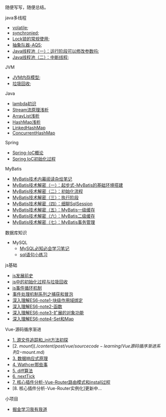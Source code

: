 随便写写，随便总结。

java多线程
- [volatile](./content/post/java/多线程/java多线程之volatile.md);
- [synchronied](./content/post/java/多线程/java多线程之synchronied`.md);
- [Lock锁的常规使用](./content/post/java/多线程/java多线程之Lock锁的常规使用.md);  
- [抽象队器-AQS](./content/post/java/多线程/java多线程之AQS.md); 
- [Java线程池（一）：运行阶段可以修改参数吗](./content/post/java/多线程/java线程池（一）.md); 
- [Java线程池（二）：中断线程](./content/post/java/多线程/java线程池（二）.md); 

JVM
- [JVM内存模型](./content/post/java/JVM/JVM内存模型.md);
- [垃圾回收](./content/post/java/JVM/02-垃圾回收.md);

Java
- [lambda初识](./content/post/java/java基础/lambda初识.md) 
- [Stream流原理浅析](./content/post/java/Stream流原理浅析.md) 
- [ArrayList浅析](./content/post/java/java基础/ArrayList浅析.md) 
- [HashMap浅析](./content/post/java/java基础/HashMap浅析.md) 
- [LinkedHashMap](./content/post/java/java基础/learn-LinkedHashMap.md) 
- [ConcurrentHashMap](./content/post/java/java基础/learn-ConcurrentHashMap.md) 

Spring
- [Spring-IoC概论](./content/post/spring/Spring-IoC概论.md)
- [Spring IoC初始化过程](./content/post/spring/Spring-IoC初始化过程.md)

MyBatis
- [MyBatis技术内幕阅读杂烩笔记](./content/post/mybatis/MyBatis技术内幕阅读杂烩笔记.md)
- [MyBatis技术解密（一）：起步式-MyBatis的基础环境搭建](./content/post/mybatis/MyBatis技术解密（一）.md)
- [MyBatis技术解密（二）：初始化流程](./content/post/mybatis/MyBatis技术解密（二）.md)
- [MyBatis技术解密（三）：执行阶段](./content/post/mybatis/MyBatis技术解密（三）.md)
- [MyBatis技术解密（四）：细聊SqlSession](./content/post/mybatis/MyBatis技术解密（四）.md)
- [MyBatis技术解密（五）：MyBatis一级缓存](./content/post/mybatis/MyBatis技术解密（五）.md)
- [MyBatis技术解密（六）：MyBatis二级缓存](./content/post/mybatis/MyBatis技术解密（六）.md)
- [MyBatis技术解密（七）：MyBatis事务管理](./content/post/mybatis/MyBatis技术解密（七）.md)

数据库知识
- MySQL
  - [MySQL必知必会学习笔记](./content/post/database/MySQL/MySQL必知必会学习笔记.md)
  - [sql语句小练习](./content/post/database/MySQL/sql练习.md)

js基础
- [js发展前史](./content/post/js/js发展前史.md)
- [js中的初始化过程与垃圾回收](./content/post/js/js中的初始化过程与垃圾回收.md)
- [js事件循环机制](./content/post/js/js事件循环机制.md)
- [事件处理机制系列之捕获和冒泡](./content/post/js/事件处理机制系列之捕获和冒泡.md)
- [深入理解ES6-note1-块级作用域绑定](./content/post/js/深入理解ES6-note1-块级作用域绑定.md)
- [深入理解ES6-note2-函数](./content/post/js/深入理解ES6-note2-函数.md)
- [深入理解ES6-note3-扩展的对象功能](./content/post/js/深入理解ES6-note3-扩展的对象功能.md)
- [深入理解ES6-note4-Set和Map](./content/post/js/深入理解ES6-note4-Set和Map.md)


Vue-源码循序渐进
- [1. 源文件追踪和_init方法初探](./content/post/vue/sourcecode-learning/Vue源码循序渐进系列1-源文件追踪和_init方法初探.md)
- [2. $mount](./content/post/vue/sourcecode-learning/Vue源码循序渐进系列2-$mount.md)
- [3. 数据响应式原理](./content/post/vue/sourcecode-learning/Vue源码循序渐进系列3-数据响应式原理.md)
- [4. Wathcer那些事](./content/post/vue/sourcecode-learning/Vue源码循序渐进系列4-Watcher那些事儿.md)
- [5. diff算法](./content/post/vue/sourcecode-learning/Vue源码循序渐进系列5-diff算法.md)
- [6. nextTick](./content/post/vue/sourcecode-learning/Vue源码循序渐进系列6-nextTick.md)
- [7. 核心插件分析-Vue-Router路由模式和install过程](./content/post/vue/vue-router/Vue-Router路由模式和install过程.md)
- [8. 核心插件分析-Vue-Router实例化]更新中...


  
小项目
  - [掘金学习我有我道](https://github.com/boykait/juejin-search-helper)
